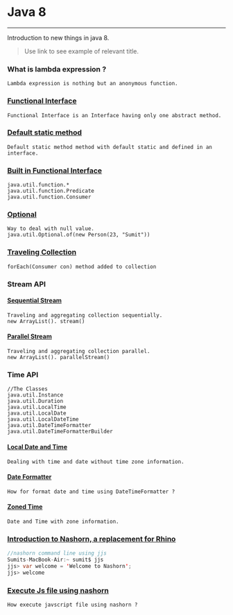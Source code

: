# Java 8
---
Introduction to new things in java 8.
> Use link to see example of relevant title.

### What is lambda expression ?
    Lambda expression is nothing but an anonymous function.
### [Functional Interface](https://github.com/sumitppawar/JavaEight/blob/master/src/com/sumit/learn/java8/UseFunctionalInterface.java)
    Functional Interface is an Interface having only one abstract method.

### [Default static method](https://github.com/sumitppawar/JavaEight/blob/master/src/com/sumit/learn/java8/UseStaticDefaultMethod.java)
    Default static method method with default static and defined in an interface. 
### [Built in Functional Interface](https://github.com/sumitppawar/JavaEight/blob/master/src/com/sumit/learn/java8/)
```
java.util.function.*
java.util.function.Predicate
java.util.function.Consumer
```
### [Optional](https://github.com/sumitppawar/JavaEight/blob/master/src/com/sumit/learn/java8/UseOptional.java) 
    Way to deal with null value.
    java.util.Optional.of(new Person(23, "Sumit"))
### [Traveling Collection](https://github.com/sumitppawar/JavaEight/blob/master/src/com/sumit/learn/java8/UseOfForEachMethod.java)
    forEach(Consumer con) method added to collection  
### Stream API
#### [Sequential Stream](https://github.com/sumitppawar/JavaEight/blob/master/src/com/sumit/learn/java8/UseSequentialStream.java)
    Traveling and aggregating collection sequentially.
    new ArrayList(). stream()
#### [Parallel Stream](https://github.com/sumitppawar/JavaEight/blob/master/src/com/sumit/learn/java8/UseParallelStream.ajav)
	Traveling and aggregating collection parallel.
	new ArrayList(). parallelStream()
	
### Time API
```
//The Classes
java.util.Instance
java.util.Duration
java.util.LocalTime
java.util.LocalDate
java.util.LocalDateTime
java.util.DateTimeFormatter
java.util.DateTimeFormatterBuilder
```
#### [Local Date and Time](https://github.com/sumitppawar/JavaEight/blob/master/src/com/sumit/learn/java8/DateAndTime.java)
    Dealing with time and date without time zone information.
#### [Date Formatter](https://github.com/sumitppawar/JavaEight/blob/master/src/com/sumit/learn/java8/UseDateFormatter.java)
    How for format date and time using DateTimeFormatter ?
#### [Zoned Time](https://github.com/sumitppawar/JavaEight/blob/master/src/com/sumit/learn/java8/UseZonedDateTime.java)
    Date and Time with zone information.
### [Introduction to Nashorn, a replacement for Rhino](https://github.com/sumitppawar/JavaEight/blob/master/src/com/sumit/learn/java8/UseNashorn.java)
```java
//nashorn command line using jjs
Sumits-MacBook-Air:~ sumit$ jjs
jjs> var welcome = 'Welcome to Nashorn';
jjs> welcome 
```
### [Execute Js file using nashorn](https://github.com/sumitppawar/JavaEight/blob/master/src/com/sumit/learn/java8/UseNashornExecuteJsFile.java)
    How execute javscript file using nashorn ?

 